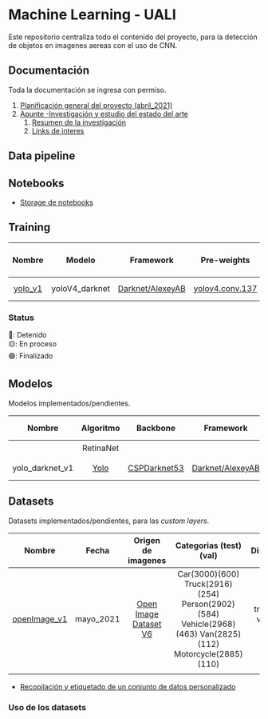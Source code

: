 # Machine Learning - UALI

Este repositorio centraliza todo el contenido del proyecto, para la detección de objetos en imagenes aereas con el uso de CNN.

## Documentación

Toda la documentación se ingresa con permiso.

1. [Planificación general del proyecto (abril_2021)](https://drive.google.com/file/d/1bMuCR1LKOgmpmQsZwPuTdjEPNApDvzgN/view?usp=sharing)
2. [Apunte -Investigación y estudio del estado del arte](https://docs.google.com/document/d/1mygFBACNOq0p7MN__wcEl8sxGZEG187TV8vuhzMOjeU/edit?usp=sharing)
    1. [Resumen de la investigación](https://docs.google.com/spreadsheets/d/1atzYZL8IrZ4RDQQDC8rHAR0ydo9VwBXqHv8p4fDXsVo/edit?usp=sharing)
    2. [Links de interes](https://docs.google.com/document/d/1T_ZZ26vpcQTAqynuSMu--mj9A2ZRGAsa9byyAC6NLPk/edit?usp=sharing)

## Data pipeline

## Notebooks

* [Storage de notebooks](https://drive.google.com/drive/folders/15F2JkUutHZ6INLlFT_il6N-bGxbxq3TJ?usp=sharing)

## Training

| Nombre | Modelo | Framework | Pre-weights | Custom_Dataset | obj.data obj.name cfg | best weights | Notebook | MaP | Status | Fecha |
|:--:|:--:|:--:|:--:|:--:|:--:|:--:|:--:|:--:|:--:|:--:|
| [yolo_v1][1] | yoloV4_darknet | [Darknet/AlexeyAB][2] | [yolov4.conv.137][3] | [openImage_v1][4] | | | [![Open In Colab](https://colab.research.google.com/assets/colab-badge.svg)][5] | | 🟡 | jun_2021 |

### Status
🔴: Detenido <br>
🟡: En proceso <br>
🟢: Finalizado <br>

<!-- links -->
[1]: https://drive.google.com/drive/folders/1K6glWO0ZXqZ0hVTCdxM3BoYG1wQyXV8A?usp=sharing
[2]: https://github.com/AlexeyAB/darknet
[3]: https://github.com/AlexeyAB/darknet/releases/download/darknet_yolo_v3_optimal/yolov4.conv.137
[4]: https://drive.google.com/drive/folders/1RPxQnrn9OMLv4ejEo9PX2VDYn4ynoDks?usp=sharing
[5]: https://colab.research.google.com/drive/19cKCrw1YSU1J2wrA9pqpJsMsuqMK8PpQ?usp=sharing

## Modelos

Modelos implementados/pendientes.

| Nombre | Algoritmo | Backbone |  Framework | Pretrained | Custom_Dataset | cfg | weights | Entornos-trial | Métrica | Status |
|:--:|:--:|:--:|:--:|:--:|:--:|:--:|:--:|:--:|:--:|:--:|
|  | RetinaNet |            |            |         | [Colab][1] |        | 🟡 |
| yolo_darknet_v1| [Yolo][6] | [CSPDarknet53][5] | [Darknet/AlexeyAB][4] | [YoloV4-CoCo][3] |         |[Colab][2]      |         | 🟡 |

<!-- links -->
[1]: https://colab.research.google.com/drive/1q6YnzfGZtZ1R1HllvmO-wntPgGe_1h5r?usp=sharing
[2]: https://colab.research.google.com/drive/1mixbM9j1M7hGIWpmeEikW0_-dmV_o3R0?usp=sharing
[3]: https://github.com/AlexeyAB/darknet/releases/download/darknet_yolo_v3_optimal/yolov4.weights
[4]: https://github.com/AlexeyAB/darknet
[5]: https://paperswithcode.com/method/cspdarknet53
[6]: https://www.cv-foundation.org/openaccess/content_cvpr_2016/papers/Redmon_You_Only_Look_CVPR_2016_paper.pdf


## Datasets

Datasets implementados/pendientes, para las *custom layers*.

|  Nombre | Fecha | Origen de imagenes | Categorias (test)(val) | Distribución | Formato | +Info |
|:-------:|:-------:|:-------:|:-------:|:-------:|:-------:|:-------:|
| [openImage_v1][1] | mayo_2021  | [Open Image Dataset V6][2]  | Car(3000)(600) Truck(2916)(254) Person(2902)(584) Vehicle(2968)(463) Van(2825)(112) Motorcycle(2885)(110)  |  train(80%) validation (20%)  | YoloV4-Darknet  |   |   
|   |   |   |   |   |   |   |   


* [Recopilación y etiquetado de un conjunto de datos personalizado](docs/custom_datasets.md)

<!-- links -->
[1]: https://drive.google.com/drive/folders/1RPxQnrn9OMLv4ejEo9PX2VDYn4ynoDks?usp=sharing
[2]: https://storage.googleapis.com/openimages/web/index.html

### Uso de los datasets

##